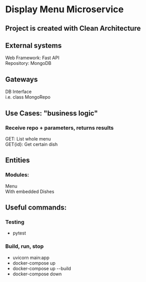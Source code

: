 # Display Menu Microservice
## Project is created with Clean Architecture <br>

## External systems
Web Framework: Fast API <br>
Repository: MongoDB <br>

## Gateways
DB Interface <br>
i.e. class MongoRepo <br>

## Use Cases: "business logic"
### Receive repo + parameters, returns results
GET: List whole menu <br>
GET{id}: Get certain dish <br>

## Entities
### Modules:
Menu <br>
With embedded Dishes <br>

## Useful commands:
### Testing 
- pytest <br>

### Build, run, stop
- uvicorn main:app<br>
- docker-compose up<br>
- docker-compose up --build<br>
- docker-compose down